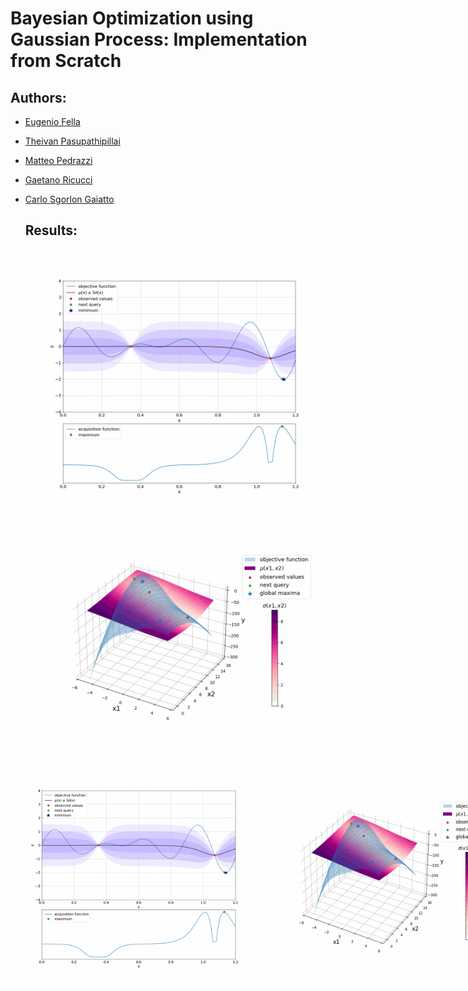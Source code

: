 # Bayesian Optimization using Gaussian Process: Implementation from Scratch

## Authors:
- [Eugenio Fella](https://github.com/eugeniofella)
- [Theivan Pasupathipillai](https://github.com/TheivanPasu)
- [Matteo Pedrazzi](https://github.com/matteopedrazzi)
- [Gaetano Ricucci](https://github.com/gae-ric)
- [Carlo Sgorlon Gaiatto](https://github.com/carlosgorlongaiatto)

  ## Results:

  ![Alt Text](https://github.com/carlosgorlongaiatto/ITI_Project/blob/main/resources/GIFs/BO_1D.gif)
  ![Alt Text](https://github.com/carlosgorlongaiatto/ITI_Project/blob/main/resources/GIFs/BO_2D.gif)

<div style="display: flex;">
  <img src="./resources/GIFs/BO_1D.gif" alt="First GIF" width="400" />
  <img src="./resources/GIFs/BO_2D.gif" alt="Second GIF" width="400" />
</div>

